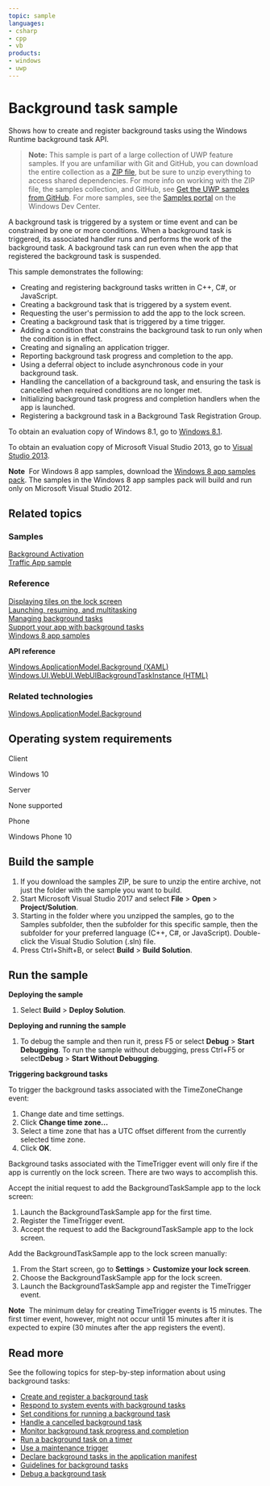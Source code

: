 ```yaml
---
topic: sample
languages:
- csharp
- cpp
- vb
products:
- windows
- uwp
---
```


<!---
  category: LaunchingAndBackgroundTasks 
  samplefwlink: http://go.microsoft.com/fwlink/p/?LinkId=618666
--->

# Background task sample

Shows how to create and register background tasks using the Windows Runtime background task API.

> **Note:** This sample is part of a large collection of UWP feature samples. 
> If you are unfamiliar with Git and GitHub, you can download the entire collection as a 
> [ZIP file](https://github.com/Microsoft/Windows-universal-samples/archive/master.zip), but be 
> sure to unzip everything to access shared dependencies. For more info on working with the ZIP file, 
> the samples collection, and GitHub, see [Get the UWP samples from GitHub](https://aka.ms/ovu2uq). 
> For more samples, see the [Samples portal](https://aka.ms/winsamples) on the Windows Dev Center. 

A background task is triggered by a system or time event and can be constrained by one or more conditions. When a background task is triggered, its associated handler runs and performs the work of the background task. A background task can run even when the app that registered the background task is suspended.

This sample demonstrates the following:

-   Creating and registering background tasks written in C++, C\#, or JavaScript.
-   Creating a background task that is triggered by a system event.
-   Requesting the user's permission to add the app to the lock screen.
-   Creating a background task that is triggered by a time trigger.
-   Adding a condition that constrains the background task to run only when the condition is in effect.
-   Creating and signaling an application trigger.
-   Reporting background task progress and completion to the app.
-   Using a deferral object to include asynchronous code in your background task.
-   Handling the cancellation of a background task, and ensuring the task is cancelled when required conditions are no longer met.
-   Initializing background task progress and completion handlers when the app is launched.
-   Registering a background task in a Background Task Registration Group.

To obtain an evaluation copy of Windows 8.1, go to [Windows 8.1](http://go.microsoft.com/fwlink/p/?linkid=301696).

To obtain an evaluation copy of Microsoft Visual Studio 2013, go to [Visual Studio 2013](http://go.microsoft.com/fwlink/p/?linkid=301697).

**Note**  For Windows 8 app samples, download the [Windows 8 app samples pack](http://go.microsoft.com/fwlink/p/?LinkId=301698). The samples in the Windows 8 app samples pack will build and run only on Microsoft Visual Studio 2012.

## Related topics

### Samples

[Background Activation](/Samples/BackgroundActivation)  
[Traffic App sample](https://github.com/microsoft/windows-appsample-trafficapp/)  

### Reference

[Displaying tiles on the lock screen](http://msdn.microsoft.com/library/windows/apps/hh868260)  
[Launching, resuming, and multitasking](http://msdn.microsoft.com/library/windows/apps/hh770837)  
[Managing background tasks](http://msdn.microsoft.com/library/windows/apps/hh977053)  
[Support your app with background tasks](https://msdn.microsoft.com/library/windows/apps/mt299103)  
[Windows 8 app samples](http://go.microsoft.com/fwlink/p/?LinkID=227694)  

**API reference**

[Windows.ApplicationModel.Background (XAML)](http://msdn.microsoft.com/library/windows/apps/br224847)  
[Windows.UI.WebUI.WebUIBackgroundTaskInstance (HTML)](http://msdn.microsoft.com/library/windows/apps/hh701740)  

### Related technologies

[Windows.ApplicationModel.Background](http://msdn.microsoft.com/library/windows/apps/br224847)  

## Operating system requirements

Client

Windows 10

Server

None supported

Phone

Windows Phone 10

## Build the sample

1. If you download the samples ZIP, be sure to unzip the entire archive, not just the folder with the sample you want to build. 
2. Start Microsoft Visual Studio 2017 and select **File** \> **Open** \> **Project/Solution**.
3. Starting in the folder where you unzipped the samples, go to the Samples subfolder, then the subfolder for this specific sample, then the subfolder for your preferred language (C++, C#, or JavaScript). Double-click the Visual Studio Solution (.sln) file.
4. Press Ctrl+Shift+B, or select **Build** \> **Build Solution**.

## Run the sample

**Deploying the sample**

1.  Select **Build** \> **Deploy Solution**.

**Deploying and running the sample**

1.  To debug the sample and then run it, press F5 or select **Debug** \> **Start Debugging**. To run the sample without debugging, press Ctrl+F5 or select**Debug** \> **Start Without Debugging**.

**Triggering background tasks**

To trigger the background tasks associated with the TimeZoneChange event:

1.  Change date and time settings.
2.  Click **Change time zone...**
3.  Select a time zone that has a UTC offset different from the currently selected time zone.
4.  Click **OK**.

Background tasks associated with the TimeTrigger event will only fire if the app is currently on the lock screen. There are two ways to accomplish this.

Accept the initial request to add the BackgroundTaskSample app to the lock screen:

1.  Launch the BackgroundTaskSample app for the first time.
2.  Register the TimeTrigger event.
3.  Accept the request to add the BackgroundTaskSample app to the lock screen.

Add the BackgroundTaskSample app to the lock screen manually:

1.  From the Start screen, go to **Settings** \> **Customize your lock screen**.
2.  Choose the BackgroundTaskSample app for the lock screen.
3.  Launch the BackgroundTaskSample app and register the TimeTrigger event.

**Note**  The minimum delay for creating TimeTrigger events is 15 minutes. The first timer event, however, might not occur until 15 minutes after it is expected to expire (30 minutes after the app registers the event).

## Read more

See the following topics for step-by-step information about using background tasks:

-   [Create and register a background task](https://msdn.microsoft.com/library/windows/apps/mt299100)
-   [Respond to system events with background tasks](https://msdn.microsoft.com/library/windows/apps/mt185414)
-   [Set conditions for running a background task](https://msdn.microsoft.com/library/windows/apps/mt185620)
-   [Handle a cancelled background task](https://msdn.microsoft.com/library/windows/apps/mt187312)
-   [Monitor background task progress and completion](https://msdn.microsoft.com/library/windows/apps/mt186457)
-   [Run a background task on a timer ](https://msdn.microsoft.com/library/windows/apps/mt186458)
-   [Use a maintenance trigger](https://msdn.microsoft.com/library/windows/apps/mt185632)
-   [Declare background tasks in the application manifest](https://msdn.microsoft.com/library/windows/apps/mt185412)
-   [Guidelines for background tasks](https://msdn.microsoft.com/library/windows/apps/mt187310)
-   [Debug a background task](https://msdn.microsoft.com/library/windows/apps/mt299101)

